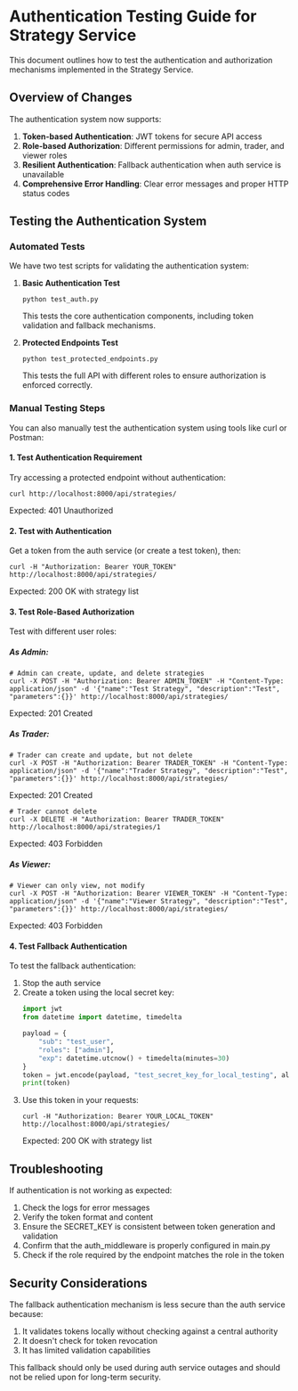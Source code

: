 # Authentication Testing Guide for Strategy Service

This document outlines how to test the authentication and authorization mechanisms implemented in the Strategy Service.

## Overview of Changes

The authentication system now supports:

1. **Token-based Authentication**: JWT tokens for secure API access
2. **Role-based Authorization**: Different permissions for admin, trader, and viewer roles
3. **Resilient Authentication**: Fallback authentication when auth service is unavailable
4. **Comprehensive Error Handling**: Clear error messages and proper HTTP status codes

## Testing the Authentication System

### Automated Tests

We have two test scripts for validating the authentication system:

1. **Basic Authentication Test**
   ```
   python test_auth.py
   ```
   This tests the core authentication components, including token validation and fallback mechanisms.

2. **Protected Endpoints Test**
   ```
   python test_protected_endpoints.py
   ```
   This tests the full API with different roles to ensure authorization is enforced correctly.

### Manual Testing Steps

You can also manually test the authentication system using tools like curl or Postman:

#### 1. Test Authentication Requirement

Try accessing a protected endpoint without authentication:
```
curl http://localhost:8000/api/strategies/
```
Expected: 401 Unauthorized

#### 2. Test with Authentication

Get a token from the auth service (or create a test token), then:
```
curl -H "Authorization: Bearer YOUR_TOKEN" http://localhost:8000/api/strategies/
```
Expected: 200 OK with strategy list

#### 3. Test Role-Based Authorization

Test with different user roles:

##### As Admin:
```
# Admin can create, update, and delete strategies
curl -X POST -H "Authorization: Bearer ADMIN_TOKEN" -H "Content-Type: application/json" -d '{"name":"Test Strategy", "description":"Test", "parameters":{}}' http://localhost:8000/api/strategies/
```
Expected: 201 Created

##### As Trader:
```
# Trader can create and update, but not delete
curl -X POST -H "Authorization: Bearer TRADER_TOKEN" -H "Content-Type: application/json" -d '{"name":"Trader Strategy", "description":"Test", "parameters":{}}' http://localhost:8000/api/strategies/
```
Expected: 201 Created

```
# Trader cannot delete
curl -X DELETE -H "Authorization: Bearer TRADER_TOKEN" http://localhost:8000/api/strategies/1
```
Expected: 403 Forbidden

##### As Viewer:
```
# Viewer can only view, not modify
curl -X POST -H "Authorization: Bearer VIEWER_TOKEN" -H "Content-Type: application/json" -d '{"name":"Viewer Strategy", "description":"Test", "parameters":{}}' http://localhost:8000/api/strategies/
```
Expected: 403 Forbidden

#### 4. Test Fallback Authentication

To test the fallback authentication:

1. Stop the auth service
2. Create a token using the local secret key:
   ```python
   import jwt
   from datetime import datetime, timedelta
   
   payload = {
       "sub": "test_user",
       "roles": ["admin"],
       "exp": datetime.utcnow() + timedelta(minutes=30)
   }
   token = jwt.encode(payload, "test_secret_key_for_local_testing", algorithm="HS256")
   print(token)
   ```
3. Use this token in your requests:
   ```
   curl -H "Authorization: Bearer YOUR_LOCAL_TOKEN" http://localhost:8000/api/strategies/
   ```
   Expected: 200 OK with strategy list

## Troubleshooting

If authentication is not working as expected:

1. Check the logs for error messages
2. Verify the token format and content
3. Ensure the SECRET_KEY is consistent between token generation and validation
4. Confirm that the auth_middleware is properly configured in main.py
5. Check if the role required by the endpoint matches the role in the token

## Security Considerations

The fallback authentication mechanism is less secure than the auth service because:

1. It validates tokens locally without checking against a central authority
2. It doesn't check for token revocation
3. It has limited validation capabilities

This fallback should only be used during auth service outages and should not be relied upon for long-term security.